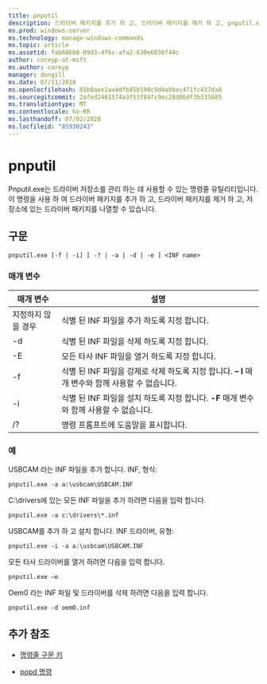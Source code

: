 ```yaml
---
title: pnputil
description: 드라이버 패키지를 추가 하 고, 드라이버 패키지를 제거 하 고, pnputil.exe 유틸리티를 사용 하 여 드라이버 저장소에 있는 드라이버 패키지를 나열 하는 pnputil 명령에 대 한 참조 문서입니다.
ms.prod: windows-server
ms.technology: manage-windows-commands
ms.topic: article
ms.assetid: fab686b8-09d3-4f6c-afa2-630e6036f44c
author: coreyp-at-msft
ms.author: coreyp
manager: dongill
ms.date: 07/11/2018
ms.openlocfilehash: 01b8aee1aa4dfb85b590c9d4abbec471fc437da8
ms.sourcegitcommit: 2afed2461574a3f53f84fc9ec28d86df3b335685
ms.translationtype: MT
ms.contentlocale: ko-KR
ms.lasthandoff: 07/02/2020
ms.locfileid: "85930243"
---
```

# <a name="pnputil"></a>pnputil

Pnputil.exe는 드라이버 저장소를 관리 하는 데 사용할 수 있는 명령줄 유틸리티입니다. 이 명령을 사용 하 여 드라이버 패키지를 추가 하 고, 드라이버 패키지를 제거 하 고, 저장소에 있는 드라이버 패키지를 나열할 수 있습니다.

## <a name="syntax"></a>구문

```
pnputil.exe [-f | -i] [ -? | -a | -d | -e ] <INF name>
```

### <a name="parameters"></a>매개 변수

| 매개 변수 | 설명 |
|--|--|
| 지정하지 않을 경우 | 식별 된 INF 파일을 추가 하도록 지정 합니다. |
| -d | 식별 된 INF 파일을 삭제 하도록 지정 합니다. |
| -E | 모든 타사 INF 파일을 열거 하도록 지정 합니다. |
| -f | 식별 된 INF 파일을 강제로 삭제 하도록 지정 합니다. **– I** 매개 변수와 함께 사용할 수 없습니다. |
| -i | 식별 된 INF 파일을 설치 하도록 지정 합니다. **-F** 매개 변수와 함께 사용할 수 없습니다. |
| /? | 명령 프롬프트에 도움말을 표시합니다. |

### <a name="examples"></a>예

USBCAM 라는 INF 파일을 추가 합니다. INF, 형식:

```
pnputil.exe -a a:\usbcam\USBCAM.INF
```

C:\drivers에 있는 모든 INF 파일을 추가 하려면 다음을 입력 합니다.

```
pnputil.exe -a c:\drivers\*.inf
```

USBCAM를 추가 하 고 설치 합니다. INF 드라이버, 유형:

```
pnputil.exe -i -a a:\usbcam\USBCAM.INF
```

모든 타사 드라이버를 열거 하려면 다음을 입력 합니다.

```
pnputil.exe –e
```

Oem0 라는 INF 파일 및 드라이버를 삭제 하려면 다음을 입력 합니다.

```
pnputil.exe -d oem0.inf
```

## <a name="additional-references"></a>추가 참조

- [명령줄 구문 키](command-line-syntax-key.md)

- [popd 명령](popd.md)
